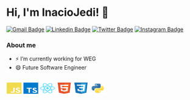 # Hi, I'm InacioJedi! 👋

[![Gmail Badge](https://img.shields.io/badge/Gmail-D14836?style=for-the-badge&logo=gmail&logoColor=white)](mailto:inaciojedi@gmail.com)
[![Linkedin Badge](https://img.shields.io/badge/LinkedIn-0077B5?style=for-the-badge&logo=linkedin&logoColor=white&link=https://www.linkedin.com/in/inacio-tomazelli-166b3b233/)](https://www.linkedin.com/in/inacio-tomazelli-166b3b233/)
[![Twitter Badge](https://img.shields.io/badge/Twitter-1DA1F2?style=for-the-badge&logo=twitter&logoColor=white&link=https://twitter.com/InacioTomazelli)](https://twitter.com/InacioTomazelli)
[![Instagram Badge](https://img.shields.io/badge/Instagram-E4405F?style=for-the-badge&logo=instagram&logoColor=white&link=https://www.instagram.com/inaciotomazelli/)](https://www.instagram.com/inaciotomazelli/)

### About me
- ⚡ I’m currently working for WEG
- 😄 Future Software Engineer

<div style="display: inline_block"><br>
  <img align="center" alt="Neto-Js" height="30" width="40" src="https://raw.githubusercontent.com/devicons/devicon/master/icons/javascript/javascript-plain.svg">
  <img align="center" alt="Neto-Ts" height="30" width="40" src="https://raw.githubusercontent.com/devicons/devicon/master/icons/typescript/typescript-plain.svg">
  <img align="center" alt="Neto-React" height="30" width="40" src="https://raw.githubusercontent.com/devicons/devicon/master/icons/react/react-original.svg">
  <img align="center" alt="Neto-HTML" height="30" width="40" src="https://raw.githubusercontent.com/devicons/devicon/master/icons/html5/html5-original.svg">
  <img align="center" alt="Neto-CSS" height="30" width="40" src="https://raw.githubusercontent.com/devicons/devicon/master/icons/css3/css3-original.svg">
  <img align="center" alt="Inacio-Python" height="30" width="40" src="https://raw.githubusercontent.com/devicons/devicon/master/icons/python/python-original.svg">
</div>
